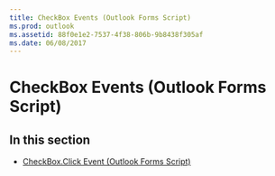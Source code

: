 ```yaml
---
title: CheckBox Events (Outlook Forms Script)
ms.prod: outlook
ms.assetid: 88f0e1e2-7537-4f38-806b-9b8438f305af
ms.date: 06/08/2017
---
```



# CheckBox Events (Outlook Forms Script)

## In this section


-  [CheckBox.Click Event (Outlook Forms Script)](checkbox-click-event-outlook-forms-script.md)
    

